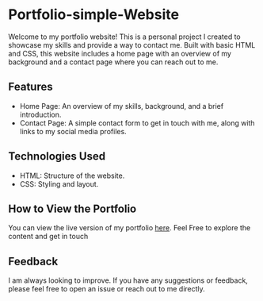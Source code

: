 # Portfolio-simple-Website

Welcome to my portfolio website! This is a personal project I created to showcase my skills and provide a way to contact me. Built with basic HTML and CSS, this website includes a home page with an overview of my background and a contact page where you can reach out to me.

 ## Features

- Home Page: An overview of my skills, background, and a brief introduction.
- Contact Page: A simple contact form to get in touch with me, along with links to my social media profiles.

## Technologies Used

- HTML: Structure of the website.
- CSS: Styling and layout.

## How to View the Portfolio

You can view the live version of my portfolio [here](#). Feel Free to explore the content and get in touch

## Feedback

I am always looking to improve. If you have any suggestions or feedback, please feel free to open an issue or reach out to me directly.

